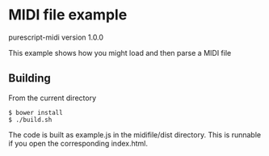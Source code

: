 MIDI file example
=================

purescript-midi version 1.0.0

This example shows how you might load and then parse a MIDI file

Building
--------

From the current directory

    $ bower install
    $ ./build.sh
   
The code is built as example.js in the midifile/dist directory. This is runnable if you open the corresponding index.html.